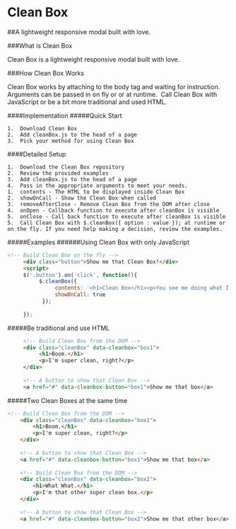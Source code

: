 Clean Box
========

##A lightweight responsive modal built with love.

###What is Clean Box

Clean Box is a lightweight responsive modal built with love.

###How Clean Box Works

Clean Box works by attaching to the body tag and waiting for instruction. Arguments can be passed in on fly or or at runtime.  Call Clean Box with JavaScript or be a bit more traditional and used HTML. 

####Implementation
#####Quick Start

	1.	Download Clean Box
	2.	Add cleanBox.js to the head of a page
	3.	Pick your method for using Clean Box 

####Detailed Setup

	1.	Download the Clean Box repository
	2.	Review the provided examples
	3.	Add cleanBox.js to the head of a page
	4.	Pass in the appropriate arguments to meet your needs.
	1.	contents - The HTML to be displayed inside Clean Box
	2.	showOnCall - Show the Clean Box when called
	3.	removeAfterClose - Remove Clean Box from the DOM after close
	4.	onOpen - Callback function to execute after cleanBox is visible
	5.	onClose - Call back function to execute after cleanBox is visible
	5.	Call Clean Box with $.cleanBox({ option : value }); at runtime or on the fly. If you need help making a decision, review the examples.

#####Examples
######Using Clean Box with only JavaScript

```html
<!-- Build Clean Box on the fly -->         
     <div class="button">Show me that Clean Box!</div>
     <script>
     $('.button').on('click', function(){
          $.cleanBox({
               contents: '<h1>Clean Box</h1><p>You see me doing what I do best!</p>',
               showOnCall: true    
           });
    
     }); 
```
#####Be traditional and use HTML

```html
     <!-- Build Clean Box from the DOM -->
     <div class="cleanBox" data-cleanbox="box1">
          <h1>Boom.</h1>
          <p>I'm super clean, right?</p>
     </div>
    
     <!-- A button to show that Clean Box -->
     <a href="#" data-cleanbox-button="box1">Show me that box</a>

```

#####Two Clean Boxes at the same time

```html
<!-- Build Clean Box from the DOM -->
	<div class="cleanBox" data-cleanbox="box1">
		<h1>Boom.</h1>
		<p>I'm super clean, right?</p>
	</div>
		
	<!-- A button to show that Clean Box -->
	<a href="#" data-cleanbox-button="box1">Show me that box</a>
	
	<!-- Build Clean Box from the DOM -->
	<div class="cleanBox" data-cleanbox="box2">
		<h1>What What.</h1>
		<p>I'm that other super clean box.</p>
	</div>
	
	<!-- A button to show that Clean Box -->
	<a href="#" data-cleanbox-button="box2">Show me that other box</a> 
```	